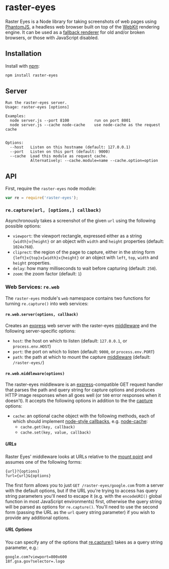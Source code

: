 # raster-eyes
Raster Eyes is a Node library for taking screenshots of web pages using
[PhantomJS], a headless web browser built on top of the [WebKit] rendering
engine. It can be used as a [fallback renderer] for old and/or broken browsers,
or those with JavaScript disabled.

## Installation
Install with [npm]:

```sh
npm install raster-eyes
```

## Server
```
Run the raster-eyes server.
Usage: raster-eyes [options]

Examples:
  node server.js --port 8100           run on port 8001
  node server.js --cache node-cache    use node-cache as the request cache


Options:
  --host   Listen on this hostname (default: 127.0.0.1)                         
  --port   Listen on this port (default: 9000)                                  
  --cache  Load this module as request cache.
           Alternatively: --cache.module=name --cache.option=option             
```

## API
First, require the `raster-eyes` node module:

```js
var re = require('raster-eyes');
```

### <a name="capture"></a> `re.capture(url, [options,] callback)`
Asynchronously takes a screenshot of the given `url` using the following
possible options:

* `viewport`: the viewport rectangle, expressed either as a string
  `{width}x{height}` or an object with `width` and `height` properties
  (default: `1024x768`).
* `cliprect`: the region of the page to capture, either in the string form
  `{left}x{top}x{width}x{height}` or an object with `left`, `top`, `width` and
  `height` properties.
* `delay`: how many milliseconds to wait before capturing (default: `250`).
* `zoom`: the zoom factor (default: `1`)

### Web Services: `re.web`
The `raster-eyes` module's `web` namespace contains two functions for turning
`re.capture()` into web services:

#### <a name="server"></a> `re.web.server(options, callback)`
Creates an [express] web server with the raster-eyes [middleware](#middleware)
and the following server-specific options:

* `host`: the host on which to listen (default: `127.0.0.1`, or
  `process.env.HOST`)
* `port`: the port on which to listen (default: `9000`, or `process.env.PORT`)
* `path`: the path at which to mount the capture [middleware](#middleware)
  (default: `/raster-eyes/`)

#### <a name="middleware"></a> `re.web.middleware(options)`
The raster-eyes middleware is an [express]-compatible GET request handler that
parses the path and query string for capture options and produces HTTP image
responses when all goes well (or `500` error responses when it doesn't). It
accepts the following options in addition to the the [capture](#capture)
options:

* `cache`: an optional cache object with the following methods, each of which
  should implement [node-style callbacks], e.g. [node-cache]:
  * `cache.get(key, callback)`
  * `cache.set(key, value, callback)`

##### URLs
Raster Eyes' middleware looks at URLs relative to the [mount point] and assumes
one of the following forms:

```
{url}?{options}
?url={url}&{options}
```

The first form allows you to just `GET /raster-eyes/google.com` from a server
with the default options, but if the URL you're trying to access has query
string parameters you'll need to escape it (e.g. with the `encodeURI()` global
function in most JavaScript environments) first, otherwise the query string
will be parsed as options for `re.capture()`. You'll need to use the second
form (passing the URL as the `url` query string parameter) if you wish to
provide any additional options.

##### URL Options
You can specify any of the options that [re.capture()](#capture) takes as a
query string parameter, e.g.:

```
google.com?viewport=800x600
18f.gsa.gov?selector=.logo
```

[npm]: https://www.npmjs.com/
[PhantomJS]: phantomjs.org/
[WebKit]: http://www.webkit.org/
[express]: http://expressjs.com/
[node-cache]: https://www.npmjs.com/package/node-cache
[node-style callbacks]: http://thenodeway.io/posts/understanding-error-first-callbacks/
[mount point]: http://expressjs.com/4x/api.html#app.use
[fallback renderer]: https://github.com/shawnbot/raster-eyes/wiki/Raster-Eyes-as-browser-fallback-renderer
